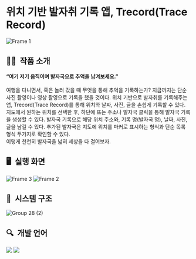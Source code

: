 # 위치 기반 발자취 기록 앱, Trecord(Trace Record)
![Frame 1](https://github.com/kyum-q/Trecord_IOS/assets/109158497/6394ba65-322f-433e-88dc-7f0baba88c62) 
 
## ✍🏻&nbsp; 작품 소개
**“여기 저기 움직이며 발자국으로 추억을 남겨보세요.”**<br><br>
여행을 다니면서, 혹은 놀러 갔을 때 무엇을 통해 추억을 기록하는가? 지금까지는 단순 사진 촬영이나 영상 촬영으로 기록을 했을 것이다. 위치 기반으로 발자취를 기록해주는 앱, Trecord(Trace Record)를 통해 위치와 날짜, 사진, 글을 손쉽게 기록할 수 있다.<br>
지도에서 원하는 위치를 선택한 후, 하단에 뜨는 주소나 발자국 클릭을 통해 발자국 기록을 생성할 수 있다. 발자국 기록으로 해당 위치 주소와, 기록 명(발자국 명), 날짜, 사진, 글을 남길 수 있다. 추가된 발자국은 지도에 위치를 마커로 표시하는 형식과 단순 목록 형식 두가지로 확인할 수 있다.<br>
이렇게 천천히 발자국을 넓혀 세상을 다 걸어보자.<br>
 
## 🖥&nbsp; 실행 화면
![Frame 3](https://github.com/kyum-q/Trecord_IOS/assets/109158497/69b2d842-0397-420b-9f3f-afee1638f26e)
![Frame 2](https://github.com/kyum-q/Trecord_IOS/assets/109158497/af9094e3-615a-4476-be86-7ed68181d283)

## 📍&nbsp; 시스템 구조
![Group 28 (2)](https://github.com/kyum-q/Trecord_IOS/assets/109158497/1a1092f0-4e05-45ac-8942-f297b452ea0a)

## 🔍&nbsp; 개발 언어
<img src="https://img.shields.io/badge/IOS-000000?style=flat-square&logo=Ios&logoColor=white"/> <img src="https://img.shields.io/badge/Swift-F05138?style=flat-square&logo=Swift&logoColor=white"/>
